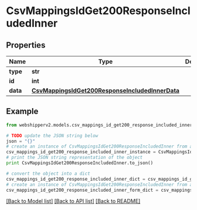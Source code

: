 # CsvMappingsIdGet200ResponseIncludedInner


## Properties
Name | Type | Description | Notes
------------ | ------------- | ------------- | -------------
**type** | **str** |  | [optional] 
**id** | **int** |  | [optional] 
**data** | [**CsvMappingsIdGet200ResponseIncludedInnerData**](CsvMappingsIdGet200ResponseIncludedInnerData.md) |  | [optional] 

## Example

```python
from webshipperv2.models.csv_mappings_id_get200_response_included_inner import CsvMappingsIdGet200ResponseIncludedInner

# TODO update the JSON string below
json = "{}"
# create an instance of CsvMappingsIdGet200ResponseIncludedInner from a JSON string
csv_mappings_id_get200_response_included_inner_instance = CsvMappingsIdGet200ResponseIncludedInner.from_json(json)
# print the JSON string representation of the object
print CsvMappingsIdGet200ResponseIncludedInner.to_json()

# convert the object into a dict
csv_mappings_id_get200_response_included_inner_dict = csv_mappings_id_get200_response_included_inner_instance.to_dict()
# create an instance of CsvMappingsIdGet200ResponseIncludedInner from a dict
csv_mappings_id_get200_response_included_inner_form_dict = csv_mappings_id_get200_response_included_inner.from_dict(csv_mappings_id_get200_response_included_inner_dict)
```
[[Back to Model list]](../README.md#documentation-for-models) [[Back to API list]](../README.md#documentation-for-api-endpoints) [[Back to README]](../README.md)


